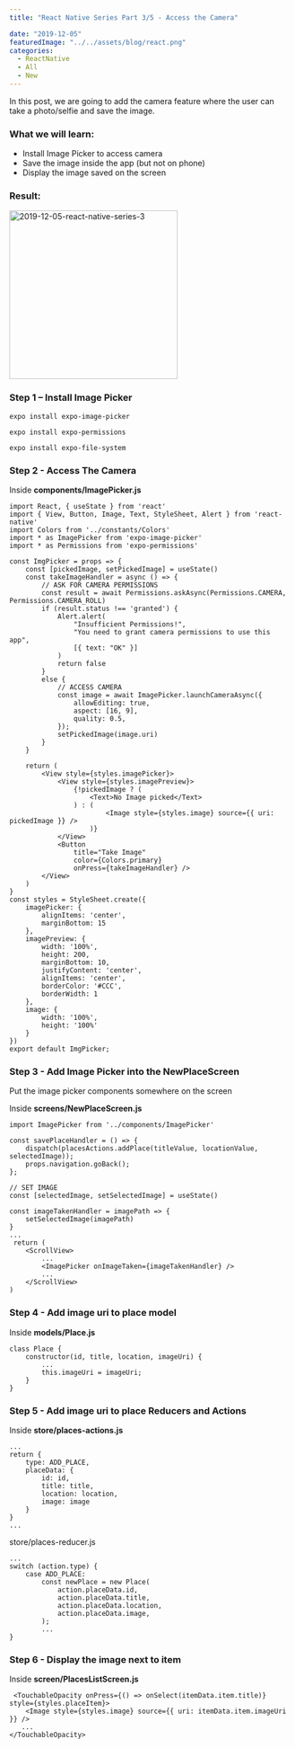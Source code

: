 ```yaml
---
title: "React Native Series Part 3/5 - Access the Camera"

date: "2019-12-05"
featuredImage: "../../assets/blog/react.png"
categories:
  - ReactNative
  - All
  - New
---
```


In this post, we are going to add the camera feature where the user can take a photo/selfie and save the image.


### What we will learn:
- Install Image Picker to access camera
- Save the image inside the app (but not on phone)
- Display the image saved on the screen


### Result:
<img src="../posts/2019-12-05-react-native-series-3.gif" alt="2019-12-05-react-native-series-3" width="300"  /><br/>


### Step 1 – Install Image Picker

```expo install expo-image-picker```

```expo install expo-permissions```

```expo install expo-file-system```

### Step 2 - Access The Camera

Inside **components/ImagePicker.js**

```
import React, { useState } from 'react'
import { View, Button, Image, Text, StyleSheet, Alert } from 'react-native'
import Colors from '../constants/Colors'
import * as ImagePicker from 'expo-image-picker'
import * as Permissions from 'expo-permissions'

const ImgPicker = props => {
    const [pickedImage, setPickedImage] = useState()
    const takeImageHandler = async () => {
        // ASK FOR CAMERA PERMISSIONS
        const result = await Permissions.askAsync(Permissions.CAMERA, Permissions.CAMERA_ROLL)
        if (result.status !== 'granted') {
            Alert.alert(
                "Insufficient Permissions!",
                "You need to grant camera permissions to use this app",
                [{ text: "OK" }]
            )
            return false
        }
        else {
            // ACCESS CAMERA
            const image = await ImagePicker.launchCameraAsync({
                allowEditing: true,
                aspect: [16, 9],
                quality: 0.5,
            });
            setPickedImage(image.uri)
        }
    }

    return (
        <View style={styles.imagePicker}>
            <View style={styles.imagePreview}>
                {!pickedImage ? (
                    <Text>No Image picked</Text>
                ) : (
                        <Image style={styles.image} source={{ uri: pickedImage }} />
                    )}
            </View>
            <Button
                title="Take Image"
                color={Colors.primary}
                onPress={takeImageHandler} />
        </View>
    )
}
const styles = StyleSheet.create({
    imagePicker: {
        alignItems: 'center',
        marginBottom: 15
    },
    imagePreview: {
        width: '100%',
        height: 200,
        marginBottom: 10,
        justifyContent: 'center',
        alignItems: 'center',
        borderColor: '#CCC',
        borderWidth: 1
    },
    image: {
        width: '100%',
        height: '100%'
    }
})
export default ImgPicker;
```

### Step 3 - Add Image Picker into the NewPlaceScreen

Put the image picker components somewhere on the screen

Inside **screens/NewPlaceScreen.js**

```
import ImagePicker from '../components/ImagePicker'
   
const savePlaceHandler = () => {
    dispatch(placesActions.addPlace(titleValue, locationValue, selectedImage));
    props.navigation.goBack();
};

// SET IMAGE
const [selectedImage, setSelectedImage] = useState()

const imageTakenHandler = imagePath => {
    setSelectedImage(imagePath)
}
...
 return (
    <ScrollView>
        ...
        <ImagePicker onImageTaken={imageTakenHandler} />
        ...
    </ScrollView>
)
```

### Step 4 - Add image uri to place model

Inside **models/Place.js**

```
class Place {
    constructor(id, title, location, imageUri) {
        ...
        this.imageUri = imageUri;
    }
}
```

### Step 5 - Add image uri to place Reducers and Actions

Inside **store/places-actions.js**

```
...
return {
    type: ADD_PLACE,
    placeData: {
        id: id,
        title: title,
        location: location,
        image: image
    }
}
...
```

store/places-reducer.js

```
...
switch (action.type) {
    case ADD_PLACE:
        const newPlace = new Place(
            action.placeData.id,
            action.placeData.title,
            action.placeData.location,
            action.placeData.image,
        );
        ...
}
```

### Step 6 - Display the image next to item

Inside **screen/PlacesListScreen.js**

```
 <TouchableOpacity onPress={() => onSelect(itemData.item.title)} style={styles.placeItem}>
    <Image style={styles.image} source={{ uri: itemData.item.imageUri }} />
   ...
</TouchableOpacity>
```